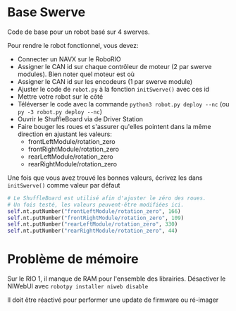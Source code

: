 # Base Swerve

Code de base pour un robot basé sur 4 swerves.

Pour rendre le robot fonctionnel, vous devez:
- Connecter un NAVX sur le RoboRIO
- Assigner le CAN id sur chaque contrôleur de moteur (2 par swerve modules). Bien noter quel moteur est où
- Assigner le CAN id sur les encodeurs (1 par swerve module)
- Ajuster le code de `robot.py` à la fonction `initSwerve()` avec ces id
- Mettre votre robot sur le côté
- Téléverser le code avec la commande `python3 robot.py deploy --nc` (ou `py -3 robot.py deploy --nc`)
- Ouvrir le ShuffleBoard via de Driver Station
- Faire bouger les roues et s'assurer qu'elles pointent dans la même direction en ajustant les valeurs:
    - frontLeftModule/rotation_zero
    - frontRightModule/rotation_zero
    - rearLeftModule/rotation_zero
    - rearRightModule/rotation_zero

Une fois que vous avez trouvé les bonnes valeurs, écrivez les dans `initSwerve()` comme valeur par défaut

```python
# Le ShuffleBoard est utilisé afin d'ajuster le zéro des roues.
# Un fois testé, les valeurs peuvent-être modifiées ici.
self.nt.putNumber("frontLeftModule/rotation_zero", 166)
self.nt.putNumber("frontRightModule/rotation_zero", 109)
self.nt.putNumber("rearLeftModule/rotation_zero", 330)
self.nt.putNumber("rearRightModule/rotation_zero", 44)
```



# Problème de mémoire
Sur le RIO 1, il manque de RAM pour l'ensemble des librairies.
Désactiver le NIWebUI avec `robotpy installer niweb disable`

Il doit être réactivé pour performer une update de firmware ou ré-imager